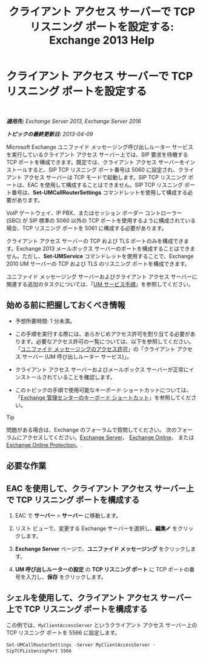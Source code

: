 ﻿---
title: 'クライアント アクセス サーバーで TCP リスニング ポートを設定する: Exchange 2013 Help'
TOCTitle: クライアント アクセス サーバーで TCP リスニング ポートを設定する
ms:assetid: 5f48f21a-d8d4-48b2-868f-9a3647693841
ms:mtpsurl: https://technet.microsoft.com/ja-jp/library/JJ673530(v=EXCHG.150)
ms:contentKeyID: 50555791
ms.date: 04/24/2018
mtps_version: v=EXCHG.150
ms.translationtype: HT
---

# クライアント アクセス サーバーで TCP リスニング ポートを設定する

 

_**適用先:** Exchange Server 2013, Exchange Server 2016_

_**トピックの最終更新日:** 2013-04-09_

Microsoft Exchange ユニファイド メッセージング呼び出しルーター サービスを実行しているクライアント アクセス サーバー上では、SIP 要求を待機する TCP ポートを構成できます。既定では、クライアント アクセス サーバーをインストールすると、SIP TCP リスニング ポート番号は 5060 に設定され、クライアント アクセス サーバーは TCP モードで起動します。SIP TCP リスニング ポートは、EAC を使用して構成することはできません。SIP TCP リスニング ポート番号は、**Set-UMCallRouterSettings** コマンドレットを使用して構成する必要があります。

VoIP ゲートウェイ、IP PBX、またはセッション ボーダー コントローラー (SBC) が SIP 標準の 5060 以外の TCP ポートを使用するように構成されている場合、TCP リスニング ポートを 5061 に構成する必要があります。

クライアント アクセス サーバーの TCP および TLS ポートのみを構成できます。Exchange 2013 メールボックス サーバーのポートを構成することはできません。ただし、**Set-UMService** コマンドレットを使用することで、Exchange 2010 UM サーバーの TCP および TLS のリスニング ポートを構成できます。

ユニファイド メッセージング サーバーおよびクライアント アクセス サーバーに関連する追加のタスクについては、「[UM サービス手順](um-services-procedures-exchange-2013-help.md)」を参照してください。

## 始める前に把握しておくべき情報

  - 予想所要時間: 1 分未満。

  - この手順を実行する際には、あらかじめアクセス許可を割り当てる必要があります。必要なアクセス許可の一覧については、以下を参照してください。「[ユニファイド メッセージングのアクセス許可](unified-messaging-permissions-exchange-2013-help.md)」の「クライアント アクセス サーバー (UM 呼び出しルーター サービス)」。

  - クライアント アクセス サーバーおよびメールボックス サーバーが正常にインストールされていることを確認します。

  - このトピックの手順で使用可能なキーボード ショートカットについては、「[Exchange 管理センターのキーボード ショートカット](keyboard-shortcuts-in-the-exchange-admin-center-exchange-online-protection-help.md)」を参照してください。


> [!TIP]
> 問題がある場合は、Exchange のフォーラムで質問してください。 次のフォーラムにアクセスしてください。<A href="https://go.microsoft.com/fwlink/p/?linkid=60612">Exchange Server</A>、 <A href="https://go.microsoft.com/fwlink/p/?linkid=267542">Exchange Online</A>、 または <A href="https://go.microsoft.com/fwlink/p/?linkid=285351">Exchange Online Protection</A>。.



## 必要な作業

## EAC を使用して、クライアント アクセス サーバー上で TCP リスニング ポートを構成する

1.  EAC で <strong>サーバー</strong> \> <strong>サーバー</strong> に移動します。

2.  リスト ビューで、変更する Exchange サーバーを選択し、<strong>編集</strong>![編集アイコン](images/Bb124582.6f53ccb2-1f13-4c02-bea0-30690e6ea71d(EXCHG.150).gif "編集アイコン") をクリックします。

3.  <strong>Exchange Server</strong> ページで、<strong>ユニファイド メッセージング</strong> をクリックします。

4.  <strong>UM 呼び出しルーターの設定</strong> の <strong>TCP リスニング ポート</strong> に TCP ポートの番号を入力し、<strong>保存</strong> をクリックします。

## シェルを使用して、クライアント アクセス サーバー上で TCP リスニング ポートを構成する

この例では、`MyClientAccessServer` というクライアント アクセス サーバー上の TCP リスニング ポートを 5566 に設定します。

    Set-UMCallRouterSettings -Server MyClientAccessServer -SipTCPListeningPort 5566

